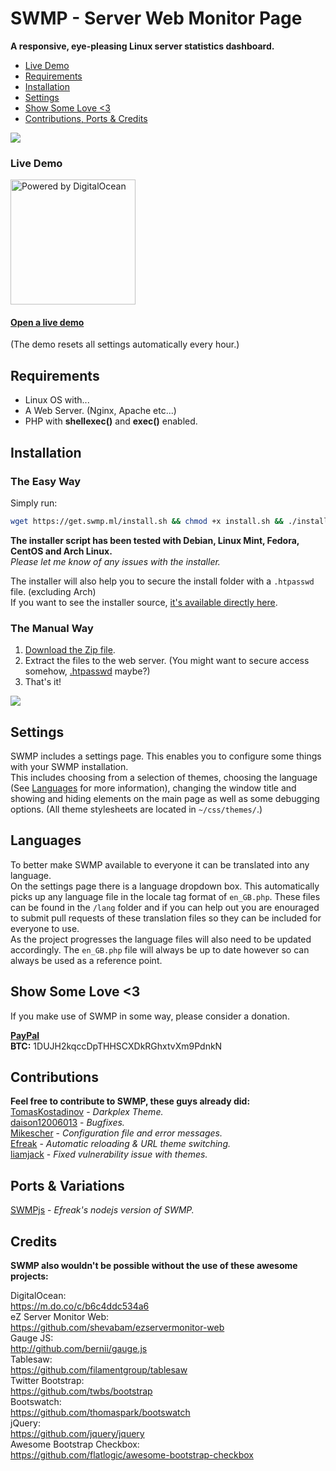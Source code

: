 # SWMP - Server Web Monitor Page

**A responsive, eye-pleasing Linux server statistics dashboard.**
- [Live Demo](#live-demo)
- [Requirements](#requirements)
- [Installation](#installation)
- [Settings](#settings)
- [Show Some Love <3](#show-some-love-3)
- [Contributions, Ports & Credits](#contributions)


![](http://i.imgur.com/q8XWluS.png)    

### Live Demo    
<a href="https://m.do.co/c/b6c4ddc534a6" target="_blank"><img src="https://opensource.nyc3.digitaloceanspaces.com/attribution/assets/PoweredByDO/DO_Powered_by_Badge_blue.svg" alt="Powered by DigitalOcean" width="200"/></a>    
#### [Open a live demo](https://demo.swmp.ml)    
(The demo resets all settings automatically every hour.)

## Requirements
- Linux OS with...
- A Web Server. (Nginx, Apache etc...)
- PHP with **shellexec()** and **exec()** enabled.

## Installation

### The Easy Way
Simply run:
```bash
wget https://get.swmp.ml/install.sh && chmod +x install.sh && ./install.sh
```
**The installer script has been tested with Debian, Linux Mint, Fedora, CentOS and Arch Linux.**   
*Please let me know of any issues with the installer.*

The installer will also help you to secure the install folder with a `.htpasswd` file. (excluding Arch)    
If you want to see the installer source, [it's available directly here](https://get.swmp.ml/install.sh).    

### The Manual Way
1. [Download the Zip file](https://github.com/fuzzymannerz/swmp/archive/master.zip).
2. Extract the files to the web server. (You might want to secure access somehow, [.htpasswd](http://www.htaccesstools.com/htpasswd-generator/) maybe?)
3. That's it!

![](https://camo.githubusercontent.com/b5d5b9c5b91d43c3352ac1cd7eb31b73116a4bee/687474703a2f2f692e696d6775722e636f6d2f766c77394e79562e706e67)
## Settings
SWMP includes a settings page. This enables you to configure some things with your SWMP installation.    
This includes choosing from a selection of themes, choosing the language (See [Languages](#languages) for more information), changing the window title and showing and hiding elements on the main page as well as some debugging options.
(All theme stylesheets are located in `~/css/themes/`.)

## Languages
To better make SWMP available to everyone it can be translated into any language.    
On the settings page there is a language dropdown box. This automatically picks up any language file in the locale tag format of `en_GB.php`. These files can be found in the `/lang` folder and if you can help out you are enouraged to submit pull requests of these translation files so they can be included for everyone to use.    
As the project progresses the language files will also need to be updated accordingly. The `en_GB.php` file will always be up to date however so can always be used as a reference point.

## Show Some Love <3
If you make use of SWMP in some way, please consider a donation.    

**[PayPal](https://paypal.me/fuzzymannerz)**        
**BTC:** 1DUJH2kqccDpTHHSCXDkRGhxtvXm9PdnkN

## Contributions
**Feel free to contribute to SWMP, these guys already did:**   
[TomasKostadinov](https://github.com/TomasKostadinov) - _Darkplex Theme._    
[daison12006013](https://github.com/daison12006013) - _Bugfixes._   
[Mikescher](https://github.com/Mikescher) - _Configuration file and error messages._    
[Efreak](https://github.com/Efreak) - _Automatic reloading & URL theme switching._   
[liamjack](https://github.com/liamjack) - _Fixed vulnerability issue with themes._

## Ports & Variations
[SWMPjs](https://github.com/Efreak/swmpjs) - _Efreak's nodejs version of SWMP._   

## Credits
**SWMP also wouldn't be possible without the use of these awesome projects:**    

DigitalOcean:    
https://m.do.co/c/b6c4ddc534a6    
eZ Server Monitor Web:    
https://github.com/shevabam/ezservermonitor-web    
Gauge JS:    
http://github.com/bernii/gauge.js   
Tablesaw:    
https://github.com/filamentgroup/tablesaw    
Twitter Bootstrap:    
https://github.com/twbs/bootstrap    
Bootswatch:    
https://github.com/thomaspark/bootswatch    
jQuery:    
https://github.com/jquery/jquery    
Awesome Bootstrap Checkbox:    
https://github.com/flatlogic/awesome-bootstrap-checkbox    
